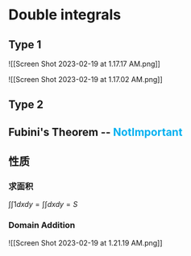 # Double integrals

##  Type 1
![[Screen Shot 2023-02-19 at 1.17.17 AM.png]]

![[Screen Shot 2023-02-19 at 1.17.02 AM.png]]


##  Type 2



## Fubini's Theorem -- <font color="#00b0f0">NotImportant</font>


## 性质

### 求面积
$∫∫1dxdy =∫∫dxdy= S$

### Domain Addition
![[Screen Shot 2023-02-19 at 1.21.19 AM.png]]









